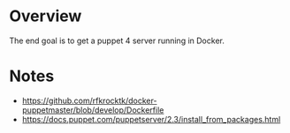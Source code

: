 # Overview

The end goal is to get a puppet 4 server running in Docker.

# Notes

- <https://github.com/rfkrocktk/docker-puppetmaster/blob/develop/Dockerfile>
- <https://docs.puppet.com/puppetserver/2.3/install_from_packages.html>
